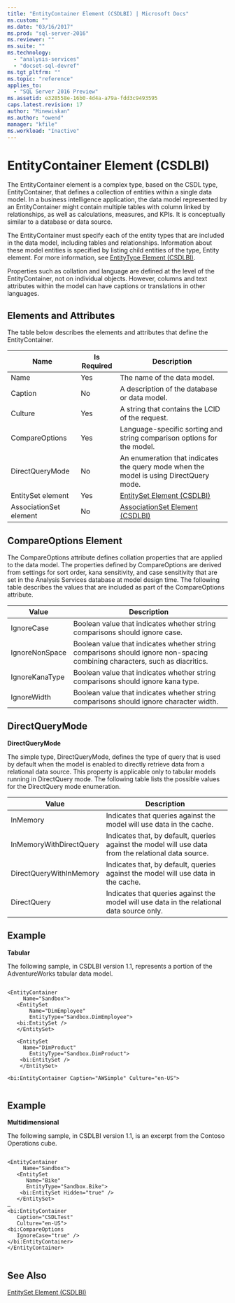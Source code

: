 ```yaml
---
title: "EntityContainer Element (CSDLBI) | Microsoft Docs"
ms.custom: ""
ms.date: "03/16/2017"
ms.prod: "sql-server-2016"
ms.reviewer: ""
ms.suite: ""
ms.technology: 
  - "analysis-services"
  - "docset-sql-devref"
ms.tgt_pltfrm: ""
ms.topic: "reference"
applies_to: 
  - "SQL Server 2016 Preview"
ms.assetid: e328558e-16b0-4d4a-a79a-fdd3c9493595
caps.latest.revision: 17
author: "Minewiskan"
ms.author: "owend"
manager: "kfile"
ms.workload: "Inactive"
---
```

# EntityContainer Element (CSDLBI)
  The EntityContainer element is a complex type, based on the CSDL type, EntityContainer, that defines a collection of entities within a single data model. In a business intelligence application, the data model represented by an EntityContainer might contain multiple tables with column linked by relationships, as well as calculations, measures, and KPIs. It is conceptually similar to a database or data source.  
  
 The EntityContainer must specify each of the entity types that are included in the data model, including tables and relationships. Information about these model entities is specified by listing child entities of the type, Entity element. For more information, see [EntityType Element &#40;CSDLBI&#41;](../../../analysis-services/tabular-model-programming-compatibility-levels-1050-1103/conceptual-schema-definition-language-csdl/entitytype-element-csdlbi.md).  
  
 Properties such as collation and language are defined at the level of the EntityContainer, not on individual objects. However, columns and text attributes within the model can have captions or translations in other languages.  
  
## Elements and Attributes  
 The table below describes the elements and attributes that define the EntityContainer.  
  
|Name|Is Required|Description|  
|----------|-----------------|-----------------|  
|Name|Yes|The name of the data model.|  
|Caption|No|A description of the database or data model.|  
|Culture|Yes|A string that contains the LCID of the request.|  
|CompareOptions|Yes|Language-specific sorting and string comparison options for the model.|  
|DirectQueryMode|No|An enumeration that indicates the query mode when the model is using DirectQuery mode.|  
|EntitySet element|Yes|[EntitySet Element &#40;CSDLBI&#41;](../../../analysis-services/tabular-model-programming-compatibility-levels-1050-1103/conceptual-schema-definition-language-csdl/entityset-element-csdlbi.md)|  
|AssociationSet element|No|[AssociationSet Element &#40;CSDLBI&#41;](../../../analysis-services/tabular-model-programming-compatibility-levels-1050-1103/conceptual-schema-definition-language-csdl/associationset-element-csdlbi.md)|  
  
## CompareOptions Element  
 The CompareOptions attribute defines collation properties that are applied to the data model. The properties defined by CompareOptions are derived from settings for sort order, kana sensitivity, and case sensitivity that are set in the Analysis Services database at model design time. The following table describes the values that are included as part of the CompareOptions attribute.  
  
|Value|Description|  
|-----------|-----------------|  
|IgnoreCase|Boolean value that indicates whether string comparisons should ignore case.|  
|IgnoreNonSpace|Boolean value that indicates whether string comparisons should ignore non-spacing combining characters, such as diacritics.|  
|IgnoreKanaType|Boolean value that indicates whether string comparisons should ignore kana type.|  
|IgnoreWidth|Boolean value that indicates whether string comparisons should ignore character width.|  
  
## DirectQueryMode  
 **DirectQueryMode**  
  
 The simple type, DirectQueryMode, defines the type of query that is used by default when the model is enabled to directly retrieve data from a relational data source. This property is applicable only to tabular models running in DirectQuery mode. The following table lists the possible values for the DirectQuery mode enumeration.  
  
|Value|Description|  
|-----------|-----------------|  
|InMemory|Indicates that queries against the model will use data in the cache.|  
|InMemoryWithDirectQuery|Indicates that, by default, queries against the model will use data from the relational data source.|  
|DirectQueryWithInMemory|Indicates that, by default, queries against the model will use data in the cache.|  
|DirectQuery|Indicates that queries against the model will use data in the relational data source only.|  
  
## Example  
 **Tabular**  
  
 The following sample, in CSDLBI version 1.1, represents a portion of the AdventureWorks tabular data model.  
  
```  
  
<EntityContainer   
     Name="Sandbox">  
   <EntitySet   
       Name="DimEmployee"   
       EntityType="Sandbox.DimEmployee">  
   <bi:EntitySet />  
   </EntitySet>  
  
   <EntitySet   
     Name="DimProduct"   
       EntityType="Sandbox.DimProduct">  
    <bi:EntitySet />  
    </EntitySet>  
  
<bi:EntityContainer Caption="AWSimple" Culture="en-US">  
  
```  
  
## Example  
 **Multidimensional**  
  
 The following sample, in CSDLBI version 1.1, is an excerpt from the Contoso Operations cube.  
  
```  
  
<EntityContainer   
     Name="Sandbox">  
   <EntitySet   
      Name="Bike"   
      EntityType="Sandbox.Bike">  
    <bi:EntitySet Hidden="true" />  
   </EntitySet>  
…  
<bi:EntityContainer   
   Caption="CSDLTest"   
   Culture="en-US">  
<bi:CompareOptions   
   IgnoreCase="true" />  
</bi:EntityContainer>  
</EntityContainer>  
  
```  
  
## See Also  
 [EntitySet Element &#40;CSDLBI&#41;](../../../analysis-services/tabular-model-programming-compatibility-levels-1050-1103/conceptual-schema-definition-language-csdl/entityset-element-csdlbi.md)  
  
  
